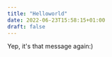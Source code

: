 ```yaml
---
title: "Helloworld"
date: 2022-06-23T15:58:15+01:00
draft: false
---
```


Yep, it's that message again:)